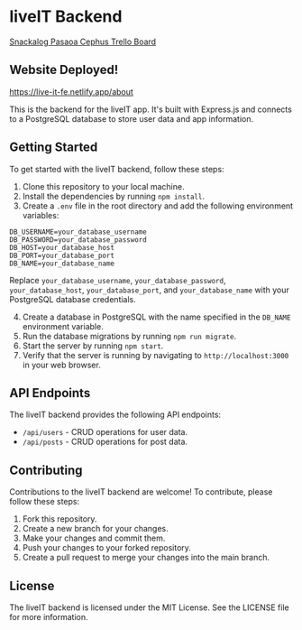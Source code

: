 # liveIT Backend

[Snackalog Pasaoa Cephus Trello Board](https://trello.com/b/xvZFasjG/snackalog-pasaoa-cephus)

## Website Deployed!
https://live-it-fe.netlify.app/about 

This is the backend for the liveIT app. It's built with Express.js and connects to a PostgreSQL database to store user data and app information.

## Getting Started

To get started with the liveIT backend, follow these steps:

1. Clone this repository to your local machine.
2. Install the dependencies by running `npm install`.
3. Create a `.env` file in the root directory and add the following environment variables:

`DB_USERNAME=your_database_username`<br>
`DB_PASSWORD=your_database_password`<br>
`DB_HOST=your_database_host`<br>
`DB_PORT=your_database_port`<br>
`DB_NAME=your_database_name`<br>


Replace `your_database_username`, `your_database_password`, `your_database_host`, `your_database_port`, and `your_database_name` with your PostgreSQL database credentials.

4. Create a database in PostgreSQL with the name specified in the `DB_NAME` environment variable.
5. Run the database migrations by running `npm run migrate`.
6. Start the server by running `npm start`.
7. Verify that the server is running by navigating to `http://localhost:3000` in your web browser.

## API Endpoints

The liveIT backend provides the following API endpoints:

- `/api/users` - CRUD operations for user data.
- `/api/posts` - CRUD operations for post data.

## Contributing

Contributions to the liveIT backend are welcome! To contribute, please follow these steps:

1. Fork this repository.
2. Create a new branch for your changes.
3. Make your changes and commit them.
4. Push your changes to your forked repository.
5. Create a pull request to merge your changes into the main branch.

## License

The liveIT backend is licensed under the MIT License. See the LICENSE file for more information. 
